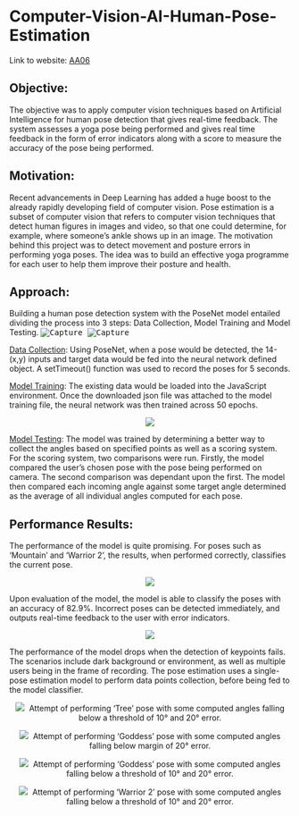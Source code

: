 # Computer-Vision-AI-Human-Pose-Estimation

Link to website: <a href="https://vatsalshreekant.github.io/Computer-Vision-AI-Human-Pose-Estimation/index.html" target="_blank" title="AA06">AA06</a> 

## Objective: 
The objective was to apply computer vision techniques based on Artificial Intelligence  for human pose detection that gives real-time feedback. The system assesses a yoga pose being performed and gives real time feedback in the form of error indicators along with a score to measure the accuracy of the pose being performed.

## Motivation:
Recent advancements in Deep Learning has added a huge boost to the already rapidly developing field of computer vision. Pose estimation is a subset of computer vision that refers to computer vision techniques that detect human figures in images and video, so that one could determine, for example, where someone’s ankle shows up in an image. The motivation behind this project was to detect movement and posture errors in performing yoga poses. The idea was to build an effective yoga programme for each user to help them improve their posture and health.

## Approach:
Building a human pose detection system with the PoseNet model entailed dividing the process into 3 steps: Data Collection, Model Training and Model Testing. 
<kbd>
![Capture](https://user-images.githubusercontent.com/32462270/117875952-c5d3b780-b270-11eb-8ff0-0ff24d2180e9.PNG)
</kbd>
<kbd>
![Capture](https://user-images.githubusercontent.com/32462270/117876193-12b78e00-b271-11eb-907d-939103d29c03.PNG)
</kbd>

<ins>Data Collection</ins>: Using PoseNet, when a pose would be detected, the 14-(x,y) inputs and target data would be fed into the neural network defined object. A setTimeout() function was used to record the poses for 5 seconds.
  
<ins>Model Training</ins>: The existing data would be loaded into the JavaScript environment. Once the downloaded json file was attached to the model training file, the neural network was then trained across 50 epochs.
<p align="center">
<kbd>
<img src="https://user-images.githubusercontent.com/32462270/117877283-5f4f9900-b272-11eb-8116-76804aac5d36.PNG">
</kbd>
</p>
<ins>Model Testing</ins>: The model was trained by determining a better way to collect the angles based on specified points as well as a scoring system. For the scoring system, two comparisons were run. Firstly, the model compared the user’s chosen pose with the pose being performed on camera. The second comparison was dependant upon the first. The model then compared each incoming angle against some target angle determined as the average of all individual angles computed for each pose.

## Performance Results:
The performance of the model is quite promising. For poses such as ‘Mountain’ and ‘Warrior 2’, the results, when performed correctly, classifies the current pose. 
<p align="center">
<kbd>
<img src="https://user-images.githubusercontent.com/32462270/117877564-b6ee0480-b272-11eb-93fd-8fb7f19078b1.PNG">
</kbd>
</p>

Upon evaluation of the model, the model is able to classify the poses with an accuracy of 82.9%. Incorrect poses can be detected immediately, and outputs real-time feedback to the user with error indicators.
<p align="center">
<kbd>
<img src="https://user-images.githubusercontent.com/32462270/117877733-e7ce3980-b272-11eb-98da-895b47221104.PNG">
</kbd>
</p>

The performance of the model drops when the detection of keypoints fails. The scenarios include dark background or environment, as well as multiple users being in the frame of recording. The pose estimation uses a single-pose estimation model to perform data points collection, before being fed to the model classifier.

<p align="center">
<kbd>
<img src="https://user-images.githubusercontent.com/32462270/117879304-cd955b00-b274-11eb-8648-b99d2364f4d3.PNG">
</kbd>
Attempt of performing ‘Tree’ pose with some computed angles falling below a threshold of 10° and 20° error.
</p>

<p align="center">
<kbd>
<img src="https://user-images.githubusercontent.com/32462270/117879399-ef8edd80-b274-11eb-9302-92032ace12a7.PNG">
</kbd>
Attempt of performing ‘Goddess’ pose with some computed angles falling below margin of 20° error.
</p>

<p align="center">
<kbd>
<img src="https://user-images.githubusercontent.com/32462270/117879448-02091700-b275-11eb-9225-76db4fe4fe99.PNG">
</kbd>
Attempt of performing ‘Goddess’ pose with some computed angles falling below a threshold of 10° and 20° error.
</p>

<p align="center">
<kbd>
<img src="https://user-images.githubusercontent.com/32462270/117879514-15b47d80-b275-11eb-8f1c-aaa991801432.PNG">
</kbd>
Attempt of performing ‘Warrior 2’ pose with some computed angles falling below a threshold of 10° and 20° error.
</p>




